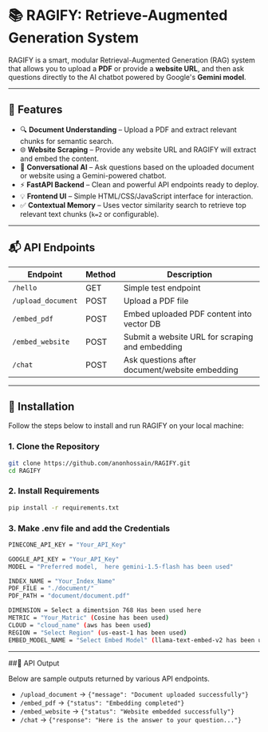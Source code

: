 # 📚 RAGIFY: Retrieve-Augmented Generation System

RAGIFY is a smart, modular Retrieval-Augmented Generation (RAG) system that allows you to upload a **PDF** or provide a **website URL**, and then ask questions directly to the AI chatbot powered by Google's **Gemini model**.

---

## 🚀 Features

- 🔍 **Document Understanding** – Upload a PDF and extract relevant chunks for semantic search.
- 🌐 **Website Scraping** – Provide any website URL and RAGIFY will extract and embed the content.
- 🧠 **Conversational AI** – Ask questions based on the uploaded document or website using a Gemini-powered chatbot.
- ⚡ **FastAPI Backend** – Clean and powerful API endpoints ready to deploy.
- 💡 **Frontend UI** – Simple HTML/CSS/JavaScript interface for interaction.
- ✅ **Contextual Memory** – Uses vector similarity search to retrieve top relevant text chunks (`k=2` or configurable).

---

## 📬 API Endpoints

| Endpoint           | Method | Description                                      |
|--------------------|--------|--------------------------------------------------|
| `/hello`           | GET    | Simple test endpoint                             |
| `/upload_document` | POST   | Upload a PDF file                                |
| `/embed_pdf`       | POST   | Embed uploaded PDF content into vector DB        |
| `/embed_website`   | POST   | Submit a website URL for scraping and embedding  |
| `/chat`            | POST   | Ask questions after document/website embedding   |

---

## 🔧 Installation

Follow the steps below to install and run RAGIFY on your local machine:

### 1. Clone the Repository

```bash
git clone https://github.com/anonhossain/RAGIFY.git
cd RAGIFY
```

### 2. Install Requirements
```bash
pip install -r requirements.txt
```

### 3.  Make .env file and add the Credentials 

```bash
PINECONE_API_KEY = "Your_API_Key"

GOOGLE_API_KEY = "Your_API_Key"
MODEL = "Preferred model,  here gemini-1.5-flash has been used"

INDEX_NAME = "Your_Index_Name"
PDF_FILE = "./document/"
PDF_PATH = "document/document.pdf"

DIMENSION = Select a dimentsion 768 Has been used here
METRIC = "Your_Matric" (Cosine has been used)
CLOUD = "cloud_name" (aws has been used)
REGION = "Select Region" (us-east-1 has been used)
EMBED_MODEL_NAME = "Select Embed Model" (llama-text-embed-v2 has been used)
```

---

##📡 API Output

Below are sample outputs returned by various API endpoints.

- `/upload_document` → `{"message": "Document uploaded successfully"}`
- `/embed_pdf` → `{"status": "Embedding completed"}`
- `/embed_website` → `{"status": "Website embedded successfully"}`
- `/chat` → `{"response": "Here is the answer to your question..."}`

